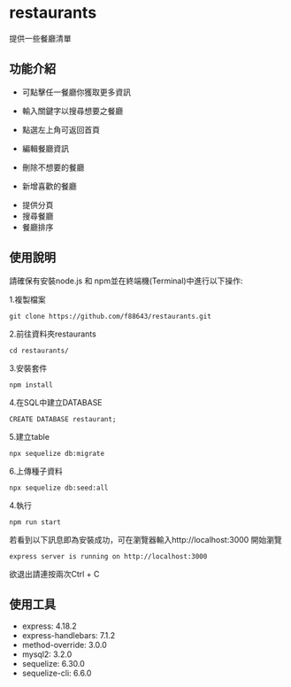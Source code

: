 # restaurants

提供一些餐廳清單

## 功能介紹

- 可點擊任一餐廳你獲取更多資訊
* 輸入關鍵字以搜尋想要之餐廳
+ 點選左上角可返回首頁
- 編輯餐廳資訊
* 刪除不想要的餐廳
+ 新增喜歡的餐廳
- 提供分頁
- 搜尋餐廳
- 餐廳排序

## 使用說明

請確保有安裝node.js 和 npm並在終端機(Terminal)中進行以下操作:

1.複製檔案
```
git clone https://github.com/f88643/restaurants.git

```
2.前往資料夾restaurants
```
cd restaurants/
```
3.安裝套件
```
npm install
```
4.在SQL中建立DATABASE

```
CREATE DATABASE restaurant;
```
5.建立table

```
npx sequelize db:migrate 
```
6.上傳種子資料
```
npx sequelize db:seed:all  
```
4.執行
```
npm run start
```
若看到以下訊息即為安裝成功，可在瀏覽器輸入http://localhost:3000 開始瀏覽
```
express server is running on http://localhost:3000
```

欲退出請連按兩次Ctrl + C
## 使用工具
- express: 4.18.2
- express-handlebars: 7.1.2
- method-override: 3.0.0
- mysql2: 3.2.0
- sequelize: 6.30.0
- sequelize-cli: 6.6.0
  
